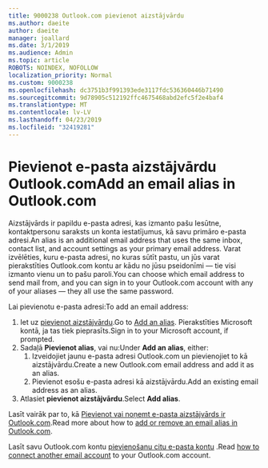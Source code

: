 ```yaml
---
title: 9000238 Outlook.com pievienot aizstājvārdu
ms.author: daeite
author: daeite
manager: joallard
ms.date: 3/1/2019
ms.audience: Admin
ms.topic: article
ROBOTS: NOINDEX, NOFOLLOW
localization_priority: Normal
ms.custom: 9000238
ms.openlocfilehash: dc3751b3f991393ede3117fdc536360446b71490
ms.sourcegitcommit: 9d78905c512192ffc4675468abd2efc5f2e4baf4
ms.translationtype: MT
ms.contentlocale: lv-LV
ms.lasthandoff: 04/23/2019
ms.locfileid: "32419281"
---
```

# <a name="add-an-email-alias-in-outlookcom"></a><span data-ttu-id="edbf0-102">Pievienot e-pasta aizstājvārdu Outlook.com</span><span class="sxs-lookup"><span data-stu-id="edbf0-102">Add an email alias in Outlook.com</span></span>

<span data-ttu-id="edbf0-103">Aizstājvārds ir papildu e-pasta adresi, kas izmanto pašu Iesūtne, kontaktpersonu saraksts un konta iestatījumus, kā savu primāro e-pasta adresi.</span><span class="sxs-lookup"><span data-stu-id="edbf0-103">An alias is an additional email address that uses the same inbox, contact list, and account settings as your primary email address.</span></span> <span data-ttu-id="edbf0-104">Varat izvēlēties, kuru e-pasta adresi, no kuras sūtīt pastu, un jūs varat pierakstīties Outlook.com kontu ar kādu no jūsu pseidonīmi — tie visi izmanto vienu un to pašu paroli.</span><span class="sxs-lookup"><span data-stu-id="edbf0-104">You can choose which email address to send mail from, and you can sign in to your Outlook.com account with any of your aliases — they all use the same password.</span></span>

<span data-ttu-id="edbf0-105">Lai pievienotu e-pasta adresi:</span><span class="sxs-lookup"><span data-stu-id="edbf0-105">To add an email address:</span></span>

1. <span data-ttu-id="edbf0-106">Iet uz [pievienot aizstājvārdu](https://go.microsoft.com/fwlink/p/?linkid=864833).</span><span class="sxs-lookup"><span data-stu-id="edbf0-106">Go to [Add an alias](https://go.microsoft.com/fwlink/p/?linkid=864833).</span></span> <span data-ttu-id="edbf0-107">Pierakstīties Microsoft kontā, ja tas tiek pieprasīts.</span><span class="sxs-lookup"><span data-stu-id="edbf0-107">Sign in to your Microsoft account, if prompted.</span></span>
2. <span data-ttu-id="edbf0-108">Sadaļā **Pievienot alias**, vai nu:</span><span class="sxs-lookup"><span data-stu-id="edbf0-108">Under **Add an alias**, either:</span></span>
    1. <span data-ttu-id="edbf0-109">Izveidojiet jaunu e-pasta adresi Outlook.com un pievienojiet to kā aizstājvārdu.</span><span class="sxs-lookup"><span data-stu-id="edbf0-109">Create a new Outlook.com email address and add it as an alias.</span></span>
    2. <span data-ttu-id="edbf0-110">Pievienot esošu e-pasta adresi kā aizstājvārdu.</span><span class="sxs-lookup"><span data-stu-id="edbf0-110">Add an existing email address as an alias.</span></span>
3. <span data-ttu-id="edbf0-111">Atlasiet **pievienot aizstājvārdu**.</span><span class="sxs-lookup"><span data-stu-id="edbf0-111">Select **Add alias**.</span></span>

<span data-ttu-id="edbf0-112">Lasīt vairāk par to, kā [Pievienot vai noņemt e-pasta aizstājvārds ir Outlook.com](https://support.office.com/article/459b1989-356d-40fa-a689-8f285b13f1f2).</span><span class="sxs-lookup"><span data-stu-id="edbf0-112">Read more about how to [add or remove an email alias in Outlook.com](https://support.office.com/article/459b1989-356d-40fa-a689-8f285b13f1f2).</span></span>  

<span data-ttu-id="edbf0-113">Lasīt savu Outlook.com kontu [pievienošanu citu e-pasta kontu](https://support.office.com/article/c5224df4-5885-4e79-91ba-523aa743f0ba) .</span><span class="sxs-lookup"><span data-stu-id="edbf0-113">Read [how to connect another email account](https://support.office.com/article/c5224df4-5885-4e79-91ba-523aa743f0ba) to your Outlook.com account.</span></span>